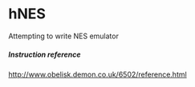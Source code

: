 hNES
====

Attempting to write NES emulator

##### Instruction reference
http://www.obelisk.demon.co.uk/6502/reference.html
